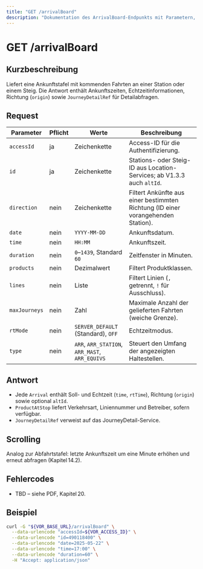 ```yaml
---
title: "GET /arrivalBoard"
description: "Dokumentation des ArrivalBoard-Endpunkts mit Parametern, Antwortstruktur und Hinweisen zum Paging über Ankunftszeiträume."
---
```


# GET /arrivalBoard

## Kurzbeschreibung
Liefert eine Ankunftstafel mit kommenden Fahrten an einer Station oder einem Steig. Die Antwort enthält Ankunftszeiten, Echtzeitinformationen, Richtung (`origin`) sowie `JourneyDetailRef` für Detailabfragen.

## Request

| Parameter | Pflicht | Werte | Beschreibung |
| --- | --- | --- | --- |
| `accessId` | ja | Zeichenkette | Access-ID für die Authentifizierung. |
| `id` | ja | Zeichenkette | Stations- oder Steig-ID aus Location-Services; ab V1.3.3 auch `altId`. |
| `direction` | nein | Zeichenkette | Filtert Ankünfte aus einer bestimmten Richtung (ID einer vorangehenden Station). |
| `date` | nein | `YYYY-MM-DD` | Ankunftsdatum. |
| `time` | nein | `HH:MM` | Ankunftszeit. |
| `duration` | nein | `0`–`1439`, Standard `60` | Zeitfenster in Minuten. |
| `products` | nein | Dezimalwert | Filtert Produktklassen. |
| `lines` | nein | Liste | Filtert Linien (`,` getrennt, `!` für Ausschluss). |
| `maxJourneys` | nein | Zahl | Maximale Anzahl der gelieferten Fahrten (weiche Grenze). |
| `rtMode` | nein | `SERVER_DEFAULT` (Standard), `OFF` | Echtzeitmodus. |
| `type` | nein | `ARR`, `ARR_STATION`, `ARR_MAST`, `ARR_EQUIVS` | Steuert den Umfang der angezeigten Haltestellen. |

## Antwort

- Jede `Arrival` enthält Soll- und Echtzeit (`time`, `rtTime`), Richtung (`origin`) sowie optional `altId`.
- `ProductAtStop` liefert Verkehrsart, Liniennummer und Betreiber, sofern verfügbar.
- `JourneyDetailRef` verweist auf das JourneyDetail-Service.

## Scrolling

Analog zur Abfahrtstafel: letzte Ankunftszeit um eine Minute erhöhen und erneut abfragen (Kapitel 14.2).

## Fehlercodes

- TBD – siehe PDF, Kapitel 20.

## Beispiel

```bash
curl -G "${VOR_BASE_URL}/arrivalBoard" \
  --data-urlencode "accessId=${VOR_ACCESS_ID}" \
  --data-urlencode "id=490118400" \
  --data-urlencode "date=2025-05-22" \
  --data-urlencode "time=17:00" \
  --data-urlencode "duration=60" \
  -H "Accept: application/json"
```
